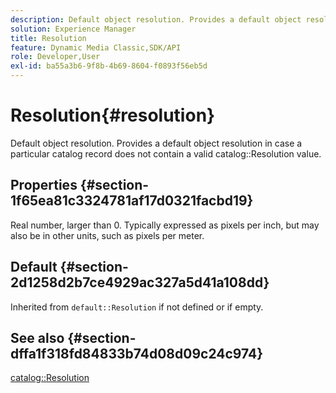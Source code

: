 ```yaml
---
description: Default object resolution. Provides a default object resolution in case a particular catalog record does not contain a valid catalog Resolution value.
solution: Experience Manager
title: Resolution
feature: Dynamic Media Classic,SDK/API
role: Developer,User
exl-id: ba55a3b6-9f8b-4b69-8604-f0893f56eb5d
---
```

# Resolution{#resolution}

Default object resolution. Provides a default object resolution in case a particular catalog record does not contain a valid catalog::Resolution value.

## Properties {#section-1f65ea81c3324781af17d0321facbd19}

Real number, larger than 0. Typically expressed as pixels per inch, but may also be in other units, such as pixels per meter.

## Default {#section-2d1258d2b7ce4929ac327a5d41a108dd}

Inherited from `default::Resolution` if not defined or if empty.

## See also {#section-dffa1f318fd84833b74d08d09c24c974}

[catalog::Resolution](../../../../../is-api/image-catalog/image-serving-api-ref/c-image-catalog-reference/c-image-svg-data-reference/c-image-data-reference/r-resolution-cat.md#reference-de489f5f36b64bd0831749546f8728e1)
